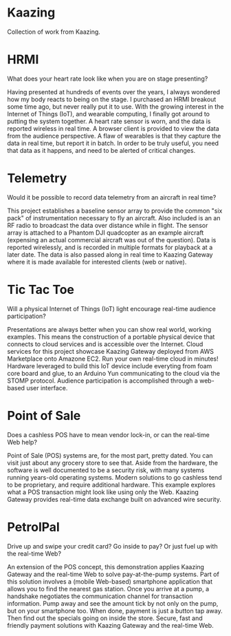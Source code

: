 Kaazing
=======

Collection of work from Kaazing.

HRMI
=======

What does your heart rate look like when you are on stage presenting?

Having presented at hundreds of events over the years, I always wondered how my body reacts to being on the stage.  I purchased an HRMI breakout some time ago, but never really put it to use.  With the growing interest in the Internet of Things (IoT), and wearable computing, I finally got around to putting the system together.  A heart rate sensor is worn, and the data is reported wireless in real time.  A browser client is provided to view the data from the audience perspective.  A flaw of wearables is that they capture the data in real time, but report it in batch.  In order to be truly useful, you need that data as it happens, and need to be alerted of critical changes.

Telemetry
=======

Would it be possible to record data telemetry from an aircraft in real time?  

This project establishes a baseline sensor array to provide the common "six pack" of instrumentation necessary to fly an aircraft.  Also included is an an RF radio to broadcast the data over distance while in flight.  The sensor array is attached to a Phantom DJI quadcopter as an example aircraft (expensing an actual commercial aircraft was out of the question).  Data is reported wirelessly, and is recorded in multiple formats for playback at a later date.  The data is also passed along in real time to Kaazing Gateway where it is made available for interested clients (web or native).

Tic Tac Toe
=======

Will a physical Internet of Things (IoT) light encourage real-time audience participation?

Presentations are always better when you can show real world, working examples.  This means the construction of a portable physical device that connects to cloud services and is accessible over the Internet.  Cloud services for this project showcase Kaazing Gateway deployed from AWS Marketplace onto Amazone EC2.  Run your own real-time cloud in minutes!  Hardware leveraged to build this IoT device include everyting from foam core board and glue, to an Arduino Yun communicating to the cloud via the STOMP protocol.  Audience participation is accomplished through a web-based user interface.

Point of Sale
=======

Does a cashless POS have to mean vendor lock-in, or can the real-time Web help?

Point of Sale (POS) systems are, for the most part, pretty dated.  You can visit just about any grocery store to see that.  Aside from the hardware, the software is well documented to be a security risk, with many systems running years-old operating systems.  Modern solutions to go cashless tend to be proprietary, and require additional hardware.  This example explores what a POS transaction might look like using only the Web.  Kaazing Gateway provides real-time data exchange built on advanced wire security.

PetrolPal
=======

Drive up and swipe your credit card? Go inside to pay? Or just fuel up with the real-time Web?

An extension of the POS concept, this demonstration applies Kaazing Gateway and the real-time Web to solve pay-at-the-pump systems.  Part of this solution involves a (mobile Web-based) smartphone application that allows you to find the nearest gas station.  Once you arrive at a pump, a handshake negotiates the communication channel for transaction information.  Pump away and see the amount tick by not only on the pump, but on your smartphone too.  When done, payment is just a button tap away.  Then find out the specials going on inside the store.  Secure, fast and friendly payment solutions with Kaazing Gateway and the real-time Web.
